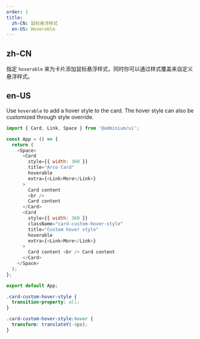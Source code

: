 ```yaml
---
order: 1
title:
  zh-CN: 鼠标悬浮样式
  en-US: Hoverable
---
```


## zh-CN

指定 `hoverable` 来为卡片添加鼠标悬浮样式，同时你可以通过样式覆盖来自定义悬浮样式。

## en-US

Use `hoverable` to add a hover style to the card. The hover style can also be customized through style override.

```js
import { Card, Link, Space } from '@adminium/ui';

const App = () => {
  return (
    <Space>
      <Card
        style={{ width: 360 }}
        title="Arco Card"
        hoverable
        extra={<Link>More</Link>}
      >
        Card content
        <br />
        Card content
      </Card>
      <Card
        style={{ width: 360 }}
        className="card-custom-hover-style"
        title="Custom hover style"
        hoverable
        extra={<Link>More</Link>}
      >
        Card content <br /> Card content
      </Card>
    </Space>
  );
};

export default App;
```

```css
.card-custom-hover-style {
  transition-property: all;
}

.card-custom-hover-style:hover {
  transform: translateY(-4px);
}
```
